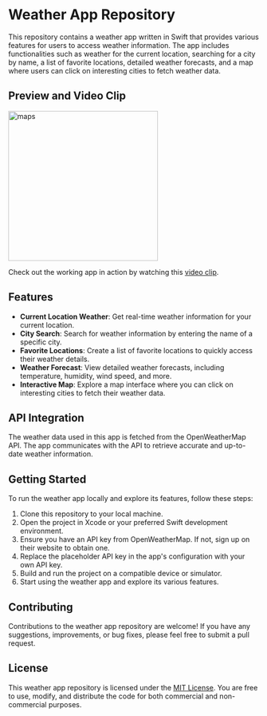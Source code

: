 # Weather App Repository

This repository contains a weather app written in Swift that provides various features for users to access weather information. The app includes functionalities such as weather for the current location, searching for a city by name, a list of favorite locations, detailed weather forecasts, and a map where users can click on interesting cities to fetch weather data.

## Preview and Video Clip
<div>
<img src="https://github.com/ejsiik/weatherApp/assets/72543889/bd7eecfa-2c31-40cc-965a-d8d9340bb7ba" alt="maps" width="300">
</div>

Check out the working app in action by watching this [video clip](https://drive.google.com/file/d/1gxt0WtKynwaL9P9YlT79WCi4ZqudOxn8/view?usp=sharing).

## Features

- **Current Location Weather**: Get real-time weather information for your current location.
- **City Search**: Search for weather information by entering the name of a specific city.
- **Favorite Locations**: Create a list of favorite locations to quickly access their weather details.
- **Weather Forecast**: View detailed weather forecasts, including temperature, humidity, wind speed, and more.
- **Interactive Map**: Explore a map interface where you can click on interesting cities to fetch their weather data.

## API Integration

The weather data used in this app is fetched from the OpenWeatherMap API. The app communicates with the API to retrieve accurate and up-to-date weather information.

## Getting Started

To run the weather app locally and explore its features, follow these steps:

1. Clone this repository to your local machine.
2. Open the project in Xcode or your preferred Swift development environment.
3. Ensure you have an API key from OpenWeatherMap. If not, sign up on their website to obtain one.
4. Replace the placeholder API key in the app's configuration with your own API key.
5. Build and run the project on a compatible device or simulator.
6. Start using the weather app and explore its various features.

## Contributing

Contributions to the weather app repository are welcome! If you have any suggestions, improvements, or bug fixes, please feel free to submit a pull request.

## License

This weather app repository is licensed under the [MIT License](LICENSE). You are free to use, modify, and distribute the code for both commercial and non-commercial purposes.
